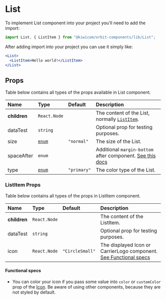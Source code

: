 # List
To implement List component into your project you'll need to add the import:
```jsx
import List, { ListItem } from "@kiwicom/orbit-components/lib/List";
```
After adding import into your project you can use it simply like:
```jsx
<List>
  <ListItem>Hello world!</ListItem>
</List>
```
## Props
Table below contains all types of the props available in List component.

| Name          | Type               | Default     | Description                      |
| :------------ | :----------------- | :---------- | :------------------------------- |
| **children**  | `React.Node`       |             | The content of the List, normally [`ListItem`](#listitemprops).
| dataTest      | `string`           |             | Optional prop for testing purposes.
| size          | [`enum`](#enum)    | `"normal"`  | The size of the List.
| spaceAfter    | `enum`             |             | Additional `margin-bottom` after component. [See this docs](https://github.com/kiwicom/orbit-components/tree/master/src/common/getSpacingToken)
| type          | [`enum`](#enum)    | `"primary"` | The color type of the List.

### ListItem Props
Table below contains all types of the props in ListItem component.

| Name          | Type                  | Default         | Description                      |
| :------------ | :---------------------| :-------------- | :------------------------------- |
| **children**  | `React.Node`          |                 | The content of the ListItem.
| dataTest      | `string`              |                 | Optional prop for testing purposes.
| icon          | `React.Node`          | `"CircleSmall"` | The displayed Icon or CarrierLogo component. [See Functional specs](#functional-specs)

#### Functional specs
* You can color your icon if you pass some value into `color` or `customColor` prop of the [Icon](./Icon). Be aware of using other components, because they are not styled by default.

